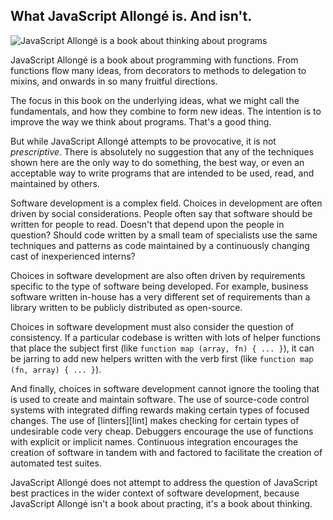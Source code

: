 ## What JavaScript Allongé is. And isn't.

![JavaScript Allongé is a book about thinking about programs](images/thinking.jpg)

JavaScript Allongé is a book about programming with functions. From functions flow many ideas, from decorators to methods to delegation to mixins, and onwards in so many fruitful directions.

The focus in this book on the underlying ideas, what we might call the fundamentals, and how they combine to form new ideas. The intention is to improve the way we think about programs. That's a good thing.

But while JavaScript Allongé attempts to be provocative, it is not *prescriptive*. There is absolutely no suggestion that any of the techniques shown here are the only way to do something, the best way, or even an acceptable way to write programs that are intended to be used, read, and maintained by others.

Software development is a complex field. Choices in development are often driven by social considerations. People often say that software should be written for people to read. Doesn't that depend upon the people in question? Should code written by a small team of specialists use the same techniques and patterns as code maintained by a continuously changing cast of inexperienced interns?

Choices in software development are also often driven by requirements specific to the type of software being developed. For example, business software written in-house has a very different set of requirements than a library written to be publicly distributed as open-source.

Choices in software development must also consider the question of consistency. If a particular codebase is written with lots of helper functions that place the subject first (like `function map (array, fn) { ... }`), it can be jarring to add new helpers written with the verb first (like `function map (fn, array) { ... }`).

And finally, choices in software development cannot ignore the tooling that is used to create and maintain software. The use of source-code control systems with integrated diffing rewards making certain types of focused changes. The use of [linters][lint] makes checking for certain types of undesirable code very cheap. Debuggers encourage the use of functions with explicit or implicit names. Continuous integration encourages the creation of software in tandem with and factored to facilitate the creation of automated test suites.

JavaScript Allongé does not attempt to address the question of JavaScript best practices in the wider context of software development, because JavaScript Allongé isn't a book about practing, it's a book about thinking.
